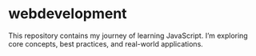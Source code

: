 # webdevelopment
This repository contains my journey of learning JavaScript. I’m exploring core concepts, best practices, and real-world applications.
